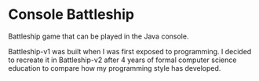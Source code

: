 # Console Battleship
Battleship game that can be played in the Java console.

Battleship-v1 was built when I was first exposed to programming. I decided to
recreate it in Battleship-v2 after 4 years of formal computer science education
to compare how my programming style has developed.
